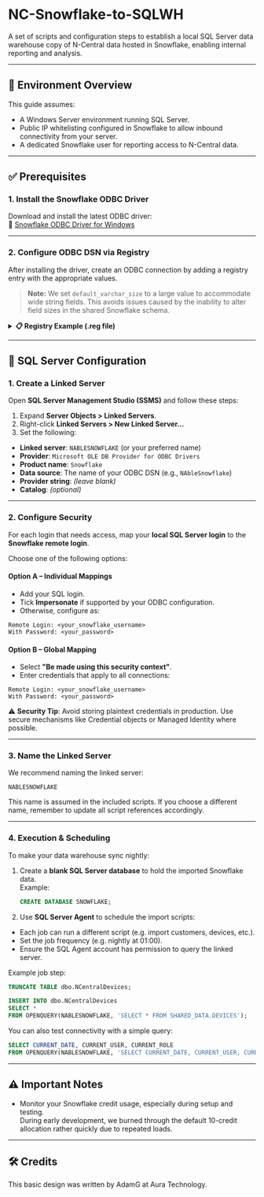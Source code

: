 # NC-Snowflake-to-SQLWH

A set of scripts and configuration steps to establish a local SQL Server data warehouse copy of N-Central data hosted in Snowflake, enabling internal reporting and analysis.

---

## 🧰 Environment Overview

This guide assumes:

- A Windows Server environment running SQL Server.
- Public IP whitelisting configured in Snowflake to allow inbound connectivity from your server.
- A dedicated Snowflake user for reporting access to N-Central data.

---

## ✅ Prerequisites

### 1. Install the Snowflake ODBC Driver

Download and install the latest ODBC driver:  
🔗 [Snowflake ODBC Driver for Windows](https://docs.snowflake.com/en/developer-guide/odbc/odbc-windows)

---

### 2. Configure ODBC DSN via Registry

After installing the driver, create an ODBC connection by adding a registry entry with the appropriate values.

> **Note:** We set `default_varchar_size` to a large value to accommodate wide string fields. This avoids issues caused by the inability to alter field sizes in the shared Snowflake schema.

<details>
<summary><strong>📋 Registry Example (.reg file)</strong></summary>

```reg
Windows Registry Editor Version 5.00

[HKEY_LOCAL_MACHINE\SOFTWARE\ODBC\ODBC.INI\NAbleSnowflake]
"Driver"="SnowflakeDSIIDriver"
"AUTHENTICATOR"=""
"DATABASE"="SHARED_ANALYTICS_DATA"
"NO_PROXY"=""
"PROXY"=""
"ROLE"="<your_snowflake_role>"
"SCHEMA"="SHARED_DATA"
"SERVER"="<your_snowflake_server>"
"TRACING"="4"
"UID"="<your_reporting_username>"
"WAREHOUSE"="WH_xxxxxxxx_xxxx_xxxx_xxxx_xxxxxxxxxxxx"
"default_varchar_size"="16777216"
```

</details>

---

## 🧩 SQL Server Configuration

### 1. Create a Linked Server

Open **SQL Server Management Studio (SSMS)** and follow these steps:

1. Expand **Server Objects > Linked Servers**.
2. Right-click **Linked Servers > New Linked Server...**
3. Set the following:

- **Linked server**: `NABLESNOWFLAKE` (or your preferred name)
- **Provider**: `Microsoft OLE DB Provider for ODBC Drivers`
- **Product name**: `Snowflake`
- **Data source**: The name of your ODBC DSN (e.g., `NAbleSnowflake`)
- **Provider string**: *(leave blank)*
- **Catalog**: *(optional)*

---

### 2. Configure Security

For each login that needs access, map your **local SQL Server login** to the **Snowflake remote login**.

Choose one of the following options:

#### Option A – Individual Mappings

- Add your SQL login.
- Tick **Impersonate** if supported by your ODBC configuration.
- Otherwise, configure as:

```text
Remote Login: <your_snowflake_username>
With Password: <your_password>
```

#### Option B – Global Mapping

- Select **"Be made using this security context"**.
- Enter credentials that apply to all connections:

```text
Remote Login: <your_snowflake_username>
With Password: <your_password>
```

⚠️ **Security Tip**: Avoid storing plaintext credentials in production. Use secure mechanisms like Credential objects or Managed Identity where possible.

---

### 3. Name the Linked Server

We recommend naming the linked server:

```text
NABLESNOWFLAKE
```

This name is assumed in the included scripts. If you choose a different name, remember to update all script references accordingly.

---

### 4. Execution & Scheduling

To make your data warehouse sync nightly:

1. Create a **blank SQL Server database** to hold the imported Snowflake data.  
   Example:
   ```sql
   CREATE DATABASE SNOWFLAKE;
   ```

2. Use **SQL Server Agent** to schedule the import scripts:

- Each job can run a different script (e.g. import customers, devices, etc.).
- Set the job frequency (e.g. nightly at 01:00).
- Ensure the SQL Agent account has permission to query the linked server.

Example job step:

```sql
TRUNCATE TABLE dbo.NCentralDevices;

INSERT INTO dbo.NCentralDevices
SELECT *
FROM OPENQUERY(NABLESNOWFLAKE, 'SELECT * FROM SHARED_DATA.DEVICES');
```

You can also test connectivity with a simple query:

```sql
SELECT CURRENT_DATE, CURRENT_USER, CURRENT_ROLE
FROM OPENQUERY(NABLESNOWFLAKE, 'SELECT CURRENT_DATE, CURRENT_USER, CURRENT_ROLE');
```

---

## ⚠️ Important Notes

- Monitor your Snowflake credit usage, especially during setup and testing.  
  During early development, we burned through the default 10-credit allocation rather quickly due to repeated loads.

---

## 🛠️ Credits

This basic design was written by AdamG at Aura Technology.
